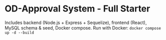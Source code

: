# OD-Approval System - Full Starter
Includes backend (Node.js + Express + Sequelize), frontend (React), MySQL schema & seed, Docker compose.
Run with Docker: `docker compose up -d --build`
